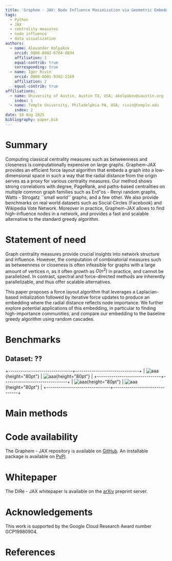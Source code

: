 ```yaml
---
title: 'Graphem - JAX: Node Influence Maximization via Geometric Embeddings'
tags:
  - Python
  - JAX
  - centrality measures
  - node influence 
  - data visualization
authors:
  - name: Alexander Kolpakov
    orcid: 0000-0002-6764-8894
    affiliation: 1
    equal-contrib: true
    corresponding: true
  - name: Igor Rivin
    orcid: 0000-0001-9302-2169
    affiliation: 2
    equal-contrib: true
affiliations:
  - name: University of Austin, Austin TX, USA; akolpakov@uaustin.org
    index: 1
  - name: Temple University, Philadelphia PA, USA; rivin@temple.edu
    index: 2
date: 18 Aug 2025
bibliography: paper.bib
---
```


# Summary

Computing classical centrality measures such as betweenness and closeness is computationally expensive on large graphs. Graphem-JAX provides an efficient force layout algorithm that embeds a graph into a low-dimensional space in such a way that the radial distance from the origin serves as a proxy for various centrality measures. Our method shows strong correlations with degree, PageRank, and paths-based centralities on multiple common graph families such as Erd\"os - Renyi random graphs, Watts - Strogatz ``small world'' graphs, and a few other. We also provide benchmarks on real world datasets such as Social Circles (Facebook) and Wikipedia Vote Network. Moreover in practice, Graphem-JAX allows to find high-influence nodes in a network, and provides a fast and scalable alternative to the standard greedy algorithm.

# Statement of need

Graph centrality measures provide crucial insights into network structure and influence. However, the computation of combinatorial measures such as betweenness or closeness is often infeasible for graphs with a large amount of vertices $n$, as it often growth as $O(n^2)$ in practice, and cannot be parallelized. In contrast, spectral and force-directed methods are inherently parallelizable, and thus offer scalable alternatives.

This paper proposes a force layout algorithm that leverages a Laplacian-based initialization followed by iterative force updates to produce an embedding where the radial distance reflects node importance. We further explore potential applications of this embedding, in particular to finding high-importance communities, and compare our embedding to the baseline greedy algorithm using random cascades.

# Benchmarks

## Dataset: ??

+-------------------------------+-------------------------------+
| ![aaa](../bbb){height="80pt"} | ![aaa](../bbb){height="80pt"} |
+-------------------------------+-------------------------------+
| ![aaa](../bbb){height="80pt"} | ![aaa](../bbb){height="80pt"} |
+-------------------------------+-------------------------------+

# Main methods

# Code availability
The Graphem - JAX repository is available on [GitHub](https://github.com/sashakolpakov/graphem). An installable package is available on [PyPI](https://pypi.org/project/graphem-jax/). 

# Whitepaper
The DiRe - JAX whitepaper is available on the [arXiv](https://arxiv.org/abs/2506.07435) preprint server.

# Acknowledgements
This work is supported by the Google Cloud Research Award number GCP19980904.

# References

